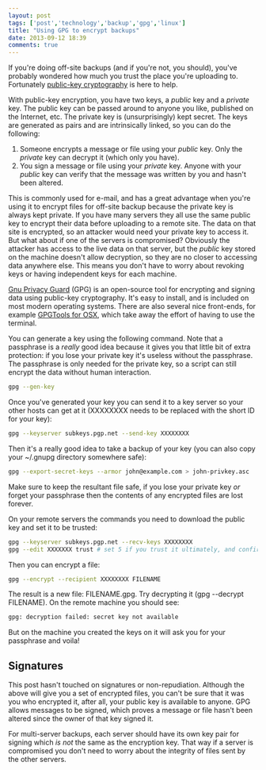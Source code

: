 ```yaml
---
layout: post
tags: ['post','technology','backup','gpg','linux']
title: "Using GPG to encrypt backups"
date: 2013-09-12 18:39
comments: true
---
```

If you're doing off-site backups (and if you're not, you should), you've probably wondered how much you trust the place you're uploading to. Fortunately [public-key cryptography](http://en.wikipedia.org/wiki/Public-key_cryptography) is here to help. 

With public-key encryption, you have two keys, a *public* key and a *private* key. The public key can be passed around to anyone you like, published on the Internet, etc. The private key is (unsurprisingly) kept secret. The keys are generated as pairs and are intrinsically linked, so you can do the following:

1. Someone encrypts a message or file using your *public* key. Only the *private* key can decrypt it (which only you have).
2. You sign a message or file using your *private* key. Anyone with your *public* key can verify that the message was written by you and hasn't been altered.

This is commonly used for e-mail, and has a great advantage when you're using it to encrypt files for off-site backup because the private key is always kept private.  If you have many servers they all use the same public key to encrypt their data before uploading to a remote site. The data on that site is encrypted, so an attacker would need your private key to access it. But what about if one of the servers is compromised? Obviously the attacker has access to the live data on that server, but the *public* key stored on the machine doesn't allow decryption, so they are no closer to accessing data anywhere else. This means you don't have to worry about revoking keys or having independent keys for each machine.

[Gnu Privacy Guard](http://www.gnupg.org) (GPG) is an open-source tool for encrypting and signing data using public-key cryptography. It's easy to install, and is included on most modern operating systems. There are also several nice front-ends, for example [GPGTools for OSX](https://gpgtools.org/), which take away the effort of having to use the terminal.

You can generate a key using the following command. Note that a passphrase is a *really* good idea because it gives you that little bit of extra protection: if you lose your private key it's useless without the passphrase. The passphrase is only needed for the private key, so a script can still encrypt the data without human interaction.

```bash
gpg --gen-key
```

Once you've generated your key you can send it to a key server so your other hosts can get at it (XXXXXXXX needs to be replaced with the short ID for your key):

```bash
gpg --keyserver subkeys.pgp.net --send-key XXXXXXXX
```

Then it's a really good idea to take a backup of your key (you can also copy your ~/.gnupg directory somewhere safe):

```bash
gpg --export-secret-keys --armor john@example.com > john-privkey.asc
```

Make sure to keep the resultant file safe, if you lose your private key *or* forget your passphrase then the contents of any encrypted files are lost forever.

On your remote servers the commands you need to download the public key and set it to be trusted:

```bash
gpg --keyserver subkeys.pgp.net --recv-keys XXXXXXXX
gpg --edit XXXXXXX trust # set 5 if you trust it ultimately, and confirm
```

Then you can encrypt a file: 

```bash
gpg --encrypt --recipient XXXXXXXX FILENAME
```

The result is a new file: FILENAME.gpg. Try decrypting it (gpg --decrypt FILENAME). On the remote machine you should see:

```bash
gpg: decryption failed: secret key not available
```

But on the machine you created the keys on it will ask you for your passphrase and voila!

## Signatures

This post hasn't touched on signatures or non-repudiation. Although the above will give you a set of encrypted files, you can't be sure that it was you who encrypted it, after all, your public key is available to anyone. GPG allows messages to be signed, which proves a message or file hasn't been altered since the owner of that key signed it.

For multi-server backups, each server should have its own key pair for signing which *is not* the same as the encryption key. That way if a server is compromised you don't need to worry about the integrity of files sent by the other servers. 